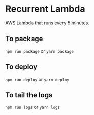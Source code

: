 # Recurrent Lambda

AWS Lambda that runs every 5 minutes.

## To package

`npm run package` or `yarn package`

## To deploy

`npm run deploy` or `yarn deploy`

## To tail the logs

`npm run logs` or `yarn logs`